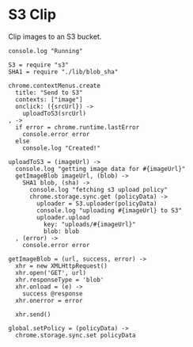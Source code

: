 S3 Clip
=======

Clip images to an S3 bucket.

    console.log "Running"

    S3 = require "s3"
    SHA1 = require "./lib/blob_sha"

    chrome.contextMenus.create
      title: "Send to S3"
      contexts: ["image"]
      onclick: ({srcUrl}) ->
        uploadToS3(srcUrl)
    , ->
      if error = chrome.runtime.lastError
        console.error error
      else
        console.log "Created!"

    uploadToS3 = (imageUrl) ->
      console.log "getting image data for #{imageUrl}"
      getImageBlob imageUrl, (blob) ->
        SHA1 blob, (sha) ->
          console.log "fetching s3 upload policy"
          chrome.storage.sync.get (policyData) ->
            uploader = S3.uploader(policyData)
            console.log "uploading #{imageUrl} to S3"
            uploader.upload
              key: "uploads/#{imageUrl}"
              blob: blob
      , (error) ->
        console.error error

    getImageBlob = (url, success, error) ->
      xhr = new XMLHttpRequest()
      xhr.open('GET', url)
      xhr.responseType = 'blob'
      xhr.onload = (e) ->
        success @response
      xhr.onerror = error

      xhr.send()

    global.setPolicy = (policyData) ->
      chrome.storage.sync.set policyData
